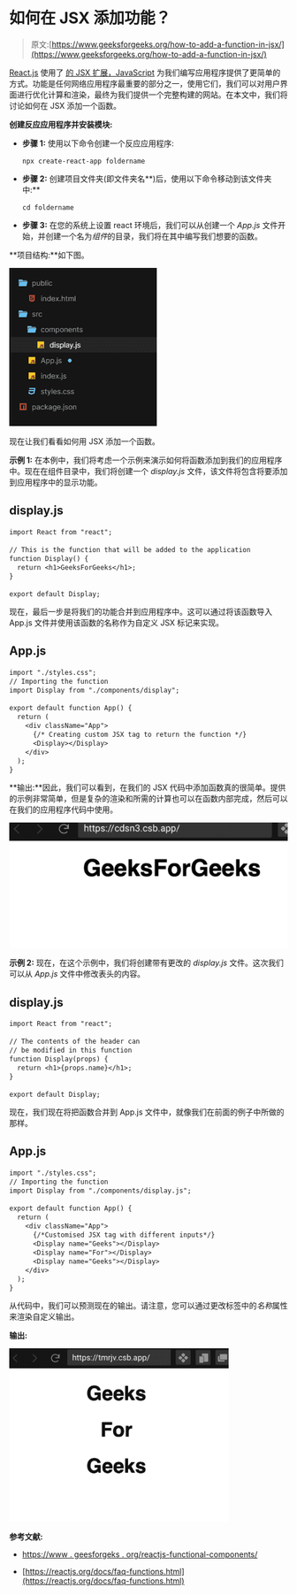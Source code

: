 # 如何在 JSX 添加功能？

> 原文:[https://www.geeksforgeeks.org/how-to-add-a-function-in-jsx/](https://www.geeksforgeeks.org/how-to-add-a-function-in-jsx/)

[<u>React.js</u>](https://www.geeksforgeeks.org/reactjs-tutorials/) 使用了 [<u>的 JSX 扩展，JavaScript</u>](https://www.geeksforgeeks.org/javascript-tutorial/) 为我们编写应用程序提供了更简单的方式。功能是任何网络应用程序最重要的部分之一，使用它们，我们可以对用户界面进行优化计算和渲染，最终为我们提供一个完整构建的网站。在本文中，我们将讨论如何在 JSX 添加一个函数。

**创建反应应用程序并安装模块:**

*   **步骤 1:** 使用以下命令创建一个反应应用程序:

    ```
    npx create-react-app foldername
    ```

*   **步骤 2:** 创建项目文件夹(即文件夹名**)后，使用以下命令移动到该文件夹中:**

    ```
    cd foldername
    ```

*   **步骤 3:** 在您的系统上设置 react 环境后，我们可以从创建一个 *App.js* 文件开始，并创建一个名为*组件*的目录，我们将在其中编写我们想要的函数。

**项目结构:**如下图。

![](img/8933624f85f906afa07585344f61c45a.png)

现在让我们看看如何用 JSX 添加一个函数。

**示例 1:** 在本例中，我们将考虑一个示例来演示如何将函数添加到我们的应用程序中。现在在组件目录中，我们将创建一个 *display.js* 文件，该文件将包含将要添加到应用程序中的显示功能。

## display.js

```
import React from "react";

// This is the function that will be added to the application
function Display() {
  return <h1>GeeksForGeeks</h1>;
}

export default Display;
```

现在，最后一步是将我们的功能合并到应用程序中。这可以通过将该函数导入 App.js 文件并使用该函数的名称作为自定义 JSX 标记来实现。

## App.js

```
import "./styles.css";
// Importing the function
import Display from "./components/display";

export default function App() {
  return (
    <div className="App">
      {/* Creating custom JSX tag to return the function */}
      <Display></Display>
    </div>
  );
}
```

**输出:**因此，我们可以看到，在我们的 JSX 代码中添加函数真的很简单。提供的示例非常简单，但是复杂的渲染和所需的计算也可以在函数内部完成，然后可以在我们的应用程序代码中使用。

![](img/57baae8e309e05765103e79482cb58ee.png)

**示例 2:** 现在，在这个示例中，我们将创建带有更改的 *display.js* 文件。这次我们可以从 *App.js* 文件中修改表头的内容。

## display.js

```
import React from "react";

// The contents of the header can 
// be modified in this function
function Display(props) {
  return <h1>{props.name}</h1>;
}

export default Display;
```

现在，我们现在将把函数合并到 App.js 文件中，就像我们在前面的例子中所做的那样。

## App.js

```
import "./styles.css";
// Importing the function
import Display from "./components/display.js";

export default function App() {
  return (
    <div className="App">
      {/*Customised JSX tag with different inputs*/}
      <Display name="Geeks"></Display>
      <Display name="For"></Display>
      <Display name="Geeks"></Display>
    </div>
  );
}
```

从代码中，我们可以预测现在的输出。请注意，您可以通过更改标签中的*名称*属性来渲染自定义输出。

**输出:**

![](img/1ec20e0a94a2210e6374c715f4bc77e2.png)

**参考文献:**

*   [https://www . geesforgeks . org/reactjs-functional-components/](https://www.geeksforgeeks.org/reactjs-functional-components/)

*   [https://reactjs.org/docs/faq-functions.html](https://reactjs.org/docs/faq-functions.html)